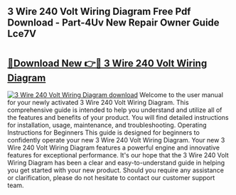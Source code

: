 ## 3 Wire 240 Volt Wiring Diagram Free Pdf Download - Part-4Uv New Repair Owner Guide Lce7V

# <h2><a href="http://dfpk9en.blite.top/?on=3+Wire+240+Volt+Wiring+Diagram">🔗Download New 👉🔴 3 Wire 240 Volt Wiring Diagram</a></h2>

[![3 Wire 240 Volt Wiring Diagram download](https://i.imgur.com/lujVjoI.png)](http://dfpk9en.blite.top/?on=3+Wire+240+Volt+Wiring+Diagram)
Welcome to the user manual for your newly activated 3 Wire 240 Volt Wiring Diagram. This comprehensive guide is intended to help you understand and utilize all of the features and benefits of your product. You will find detailed instructions for installation, usage, maintenance, and troubleshooting. Operating Instructions for Beginners This guide is designed for beginners to confidently operate your new 3 Wire 240 Volt Wiring Diagram. Your new 3 Wire 240 Volt Wiring Diagram features a powerful engine and innovative features for exceptional performance. It's our hope that the 3 Wire 240 Volt Wiring Diagram has been a clear and easy-to-understand guide in helping you get started with your new product. Should you require any assistance or clarification, please do not hesitate to contact our customer support team.

